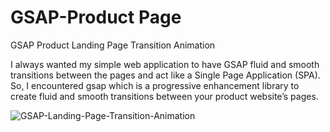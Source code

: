 # GSAP-Product Page
GSAP Product Landing Page Transition Animation

I always wanted my simple web application to have GSAP fluid and smooth transitions between the pages and act like a Single Page Application (SPA). So, I encountered gsap which is a progressive enhancement library to create fluid and smooth transitions between your product website’s pages.

![GSAP-Landing-Page-Transition-Animation](https://user-images.githubusercontent.com/82109268/157103486-057eb5a4-63dc-4033-b361-aa577d2ed09e.jpg)
